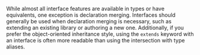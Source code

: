 While almost all interface features are available in types or have equivalents, one exception is declaration merging. Interfaces should generally be used when declaration merging is necessary, such as extending an existing library or authoring a new one. Additionally, if you prefer the object-oriented inheritance style, using the `extends` keyword with an interface is often more readable than using the intersection with type aliases.